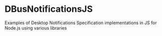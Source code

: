 # DBusNotificationsJS
Examples of Desktop Notifications Specification implementations in JS for Node.js using various libraries

